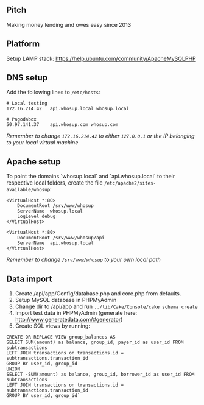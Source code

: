 Pitch
--------------------

Making money lending and owes easy since 2013

Platform
--------------------

Setup LAMP stack: https://help.ubuntu.com/community/ApacheMySQLPHP


DNS setup
--------------------
Add the following lines to `/etc/hosts`:
```
# Local testing
172.16.214.42   api.whosup.local whosup.local

# Pagodabox
50.97.141.37    api.whosup.com whosup.com
```

*Remember to change `172.16.214.42` to either `127.0.0.1` or the IP belonging to your local virtual machine*

Apache setup
--------------------
To point the domains ´whosup.local´ and ´api.whosup.local´ to their respective local folders, create the file `/etc/apache2/sites-available/whosup`:
```
<VirtualHost *:80>
    DocumentRoot /srv/www/whosup
    ServerName  whosup.local
    LogLevel debug
</VirtualHost>

<VirtualHost *:80>
    DocumentRoot /srv/www/whosup/api
    ServerName  api.whosup.local
</VirtualHost>
```
*Remember to change `/srv/www/whosup` to your own local path*

Data import
--------------------
1. Create /api/app/Config/database.php and core.php from defaults.
2. Setup MySQL database in PHPMyAdmin
3. Change dir to /api/app and run `../lib/Cake/Console/cake schema create`
4. Import test data in PHPMyAdmin (generate here: http://www.generatedata.com/#generator)
5. Create SQL views by running:

```
CREATE OR REPLACE VIEW group_balances AS
SELECT SUM(amount) as balance, group_id, payer_id as user_id FROM subtransactions
LEFT JOIN transactions on transactions.id = subtransactions.transaction_id
GROUP BY user_id, group_id
UNION
SELECT -SUM(amount) as balance, group_id, borrower_id as user_id FROM subtransactions
LEFT JOIN transactions on transactions.id = subtransactions.transaction_id
GROUP BY user_id, group_id`
```
